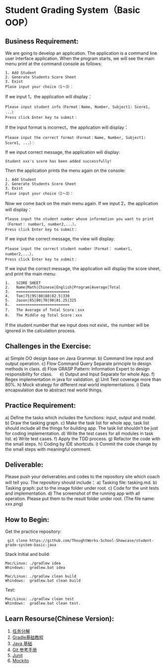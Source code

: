 # Student Grading System（Basic OOP）

## Business Requirement:

We are going to develop an application. The application is a command line user interface application. When the program starts, we will see the main menu print at the command console as follows:

```
1. Add Student 
2. Generate Students Score Sheet 
3. Exist
Plase input your choice（1～3）： 
```

If we input 1，the application will display：

```
Please input student info（Format：Name, Number, Subject1: Score1, ...）
Press click Enter key to submit： 
```

If the input format is incorrect，the application will display：

```
Please input the correct format（Format：Name, Number, Subject1: Score1, ...）： 
```

If we input correct message, the application will display:

```
Student xxx's score has been added successfully! 
```

Then the application prints the menu again on the console:

```
1. Add Student 
2. Generate Students Score Sheet 
3. Exist
Plase input your choice（1～3）：
```

Now we come back on the main menu again. 
If we input 2，the application will display：

```
Please input the student number whose information you want to print（Format： number1, number2,...），
Press click Enter key to submit： 
```

If we input the correct message, the view will display:
```
Please input the correct student number（Format： number1, number2,...），
Press click Enter key to submit： 
```

If we input the correct message, the application will display the score sheet, and print the main menu:

```
1.	 SCORE SHEET
2.	 Name|Math|Chinese|English|Program|Average|Total
3.	 ======================== 
4.	 Tom|75|95|80|80|82.5|330 
5.	 Jason|85|80|70|90|81.25|325 
6.	 ======================== 
7.	 The Average of Total Score：xxx 
8.	 The Middle og Total Score：xxx 
```

If the student number that we input does not exist，the number will be ignored in the calculation process.

## Challenges in the Exercise:
a)	Simple OO design base on Java Grammar.
b)	Command line input and output operation.
c)	Flow Command Query Separate principle to design methods in class.
d)	Flow GRASP Pattern: Information Expert to design responsibility for class.     
e)	Output and Input Separate for whole App.
f)	Regex implementation in java for validation.
g)	Unit Test coverage more than 80%.
h)	Mock strategy for different real world implementations.
i)	Data encapsulation due to abstract real world things.

## Practice Requirement:
a)	Define the tasks which includes the functions: input, output and model. 
b)	Draw the tasking graph.
c)	Make the task list for whole app, task list should include all the things for building app. The task list shouldn't be just for coding implementation.
d)	Write the test cases for all modules in task list.
e)	Write test cases.
f)	Apply the TDD process.
g)	Refactor the code with the small steps.
h)	Coding by IDE shortcuts.
i)	Commit the code change by the small steps with meaningful comment.

## Deliverable:
Please push your deliverables and codes to the repository site which coach will tell you. The repository should include：
a)	Tasking file: tasking.md.
b)	Tasking graph: put to the image folder under root.
c)	Code for the unit tests and implementation.
d)	The screenshot of the running app with all operation. Please put them to the result folder under root. (The file name: xxx.png)

## How to Begin:

Get the practice repository:
```
 git clone https://github.com/ThoughtWorks-School-Showcase/student-grade-system-basic-java
```

Stack Initial and build:

```
Mac/Linux: ./gradlew idea   
Whindows:  gradlew.bat idea  
```
```
Mac/Linux: ./gradlew clean build   
Whindows:  gradlew.bat clean build 
```

Test:
```
Mac/Linux: ./gradlew clean test 
Whindows:  gradlew.bat clean test.
```


## Learn Resourse(Chinese Version):
1. [任务分解](https://www.zybuluo.com/jtong/note/504192)
2. [Gradle基础教程](http://tutorials.jenkov.com/gradle/gradle-tutorial.html)
3. [Java 基础](http://www.runoob.com/java/java-tutorial.html)
4. [Git 参考手册](http://gitref.org/zh/index.html)
5. [Junit](http://junit.org/junit5/docs/current/user-guide/#writing-tests-assertions)
6. [Mockito](http://site.mockito.org/)

